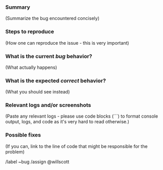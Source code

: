 <!---
Please read this!

This is the standard bug template for all CronxCo projects.
Please feel free to add additional sections where necessary but ensure that the initial sections are filled in comprehensively!

--->

### Summary

(Summarize the bug encountered concisely)

### Steps to reproduce

(How one can reproduce the issue - this is very important)


### What is the current *bug* behavior?

(What actually happens)

### What is the expected *correct* behavior?

(What you should see instead)

### Relevant logs and/or screenshots

(Paste any relevant logs - please use code blocks (```) to format console output, logs, and code as it's very hard to read otherwise.)

### Possible fixes

(If you can, link to the line of code that might be responsible for the problem)

/label ~bug
/assign @willscott

